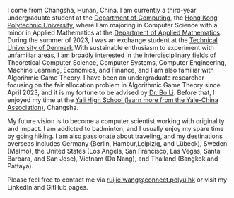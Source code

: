 I come from Changsha, Hunan, China. I am currently a third-year undergraduate student at the [Department of Computing](https://www.polyu.edu.hk/comp), the [Hong Kong Polytechnic University](https://www.polyu.edu.hk), where I am majoring in Computer Science with a minor in Applied Mathematics at the [Department of Applied Mathematics](https://www.polyu.edu.hk/ama/). During the summer of 2023, I was an exchange student at the [Technical University of Denmark](https://www.dtu.dk/).With sustainable enthusiasm to experiment with unfamiliar areas, I am broadly interested in the interdisciplinary fields of Theoretical Computer Science, Computer Systems, Computer Engineering, Machine Learning, Economics, and Finance, and I am also familiar with Algorihmic Game Theory. I have been an undergraduate researcher focusing on the fair allocation problem in Algorithmic Game Theory since April 2023, and it is my fortune to be advised by [Dr. Bo Li](https://www4.comp.polyu.edu.hk/~bo2li/). Before that, I enjoyed my time at the [Yali High School (learn more from the Yale-China Association)](https://www.yalechina.org/who-we-are), Changsha. 

My future vision is to become a computer scientist working with originality and impact. I am addicted to badminton, and I usually enjoy my spare time by going hiking. I am also passionate about traveling, and my destinations overseas includes Germany (Berlin, Hambur,Leipizig, and Lübeck), Sweden (Malmö), the United States (Los Angels, San Francisco, Las Vegas, Santa Barbara, and San Jose), Vietnam (Da Nang), and Thailand (Bangkok and Pattaya).

Please feel free to contact me via ruijie.wang@connect.polyu.hk or visit my LinkedIn and GitHub pages.
